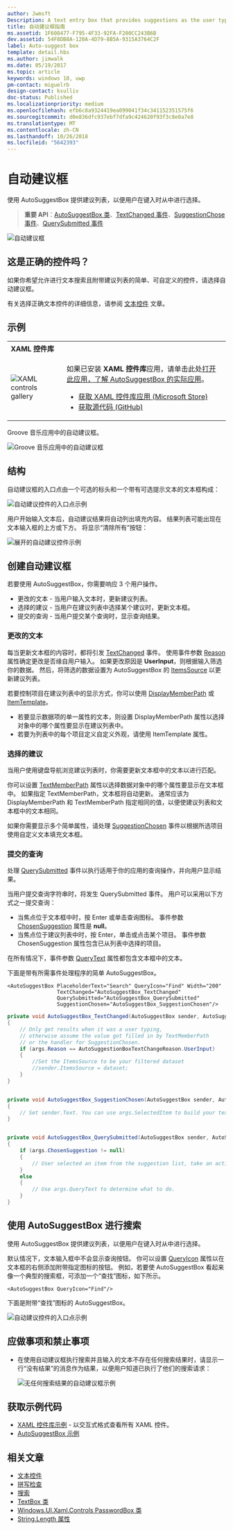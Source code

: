 ```yaml
---
author: Jwmsft
Description: A text entry box that provides suggestions as the user types.
title: 自动建议框指南
ms.assetid: 1F608477-F795-4F33-92FA-F200CC243B6B
dev.assetid: 54F8DB8A-120A-4D79-8B5A-9315A3764C2F
label: Auto-suggest box
template: detail.hbs
ms.author: jimwalk
ms.date: 05/19/2017
ms.topic: article
keywords: windows 10, uwp
pm-contact: miguelrb
design-contact: ksulliv
doc-status: Published
ms.localizationpriority: medium
ms.openlocfilehash: efb6c8a9324419ea099041f34c341152351575f6
ms.sourcegitcommit: d0e836dfc937ebf7dfa9c424620f93f3c8e0a7e8
ms.translationtype: MT
ms.contentlocale: zh-CN
ms.lasthandoff: 10/26/2018
ms.locfileid: "5642393"
---
```

# <a name="auto-suggest-box"></a>自动建议框

使用 AutoSuggestBox 提供建议列表，以便用户在键入时从中进行选择。

> **重要 API**：[AutoSuggestBox 类](https://msdn.microsoft.com/library/windows/apps/xaml/windows.ui.xaml.controls.autosuggestbox.aspx)、[TextChanged 事件](https://msdn.microsoft.com/library/windows/apps/xaml/windows.ui.xaml.controls.autosuggestbox.textchanged.aspx)、[SuggestionChose 事件](https://msdn.microsoft.com/library/windows/apps/xaml/windows.ui.xaml.controls.autosuggestbox.suggestionchosen.aspx)、[QuerySubmitted 事件](https://msdn.microsoft.com/library/windows/apps/xaml/windows.ui.xaml.controls.autosuggestbox.querysubmitted.aspx)

![自动建议框](images/controls/auto-suggest-box-open.png)

## <a name="is-this-the-right-control"></a>这是正确的控件吗？

如果你希望允许进行文本搜索且附带建议列表的简单、可自定义的控件，请选择自动建议框。

有关选择正确文本控件的详细信息，请参阅 [文本控件](text-controls.md) 文章。

## <a name="examples"></a>示例

<table>
<th align="left">XAML 控件库<th>
<tr>
<td><img src="images/xaml-controls-gallery-sm.png" alt="XAML controls gallery"></img></td>
<td>
    <p>如果已安装 <strong style="font-weight: semi-bold">XAML 控件库</strong>应用，请单击此处<a href="xamlcontrolsgallery:/item/AutoSuggestBox">打开此应用，了解 AutoSuggestBox 的实际应用</a>。</p>
    <ul>
    <li><a href="https://www.microsoft.com/store/productId/9MSVH128X2ZT">获取 XAML 控件库应用 (Microsoft Store)</a></li>
    <li><a href="https://github.com/Microsoft/Windows-universal-samples/tree/master/Samples/XamlUIBasics">获取源代码 (GitHub)</a></li>
    </ul>
</td>
</tr>
</table>

Groove 音乐应用中的自动建议框。

![Groove 音乐应用中的自动建议框](images/control-examples/auto-suggest-box-groove.png)

## <a name="anatomy"></a>结构
自动建议框的入口点由一个可选的标头和一个带有可选提示文本的文本框构成：

![自动建议控件的入口点示例](images/controls_autosuggest_entrypoint.png)

用户开始输入文本后，自动建议结果将自动列出填充内容。 结果列表可能出现在文本输入框的上方或下方。 将显示“清除所有”按钮：

![展开的自动建议控件示例](images/controls_autosuggest_expanded01.png)

## <a name="create-an-auto-suggest-box"></a>创建自动建议框

若要使用 AutoSuggestBox，你需要响应 3 个用户操作。

- 更改的文本 - 当用户输入文本时，更新建议列表。
- 选择的建议 - 当用户在建议列表中选择某个建议时，更新文本框。
- 提交的查询 - 当用户提交某个查询时，显示查询结果。

### <a name="text-changed"></a>更改的文本

每当更新文本框的内容时，都将引发 [TextChanged](https://msdn.microsoft.com/library/windows/apps/xaml/windows.ui.xaml.controls.autosuggestbox.textchanged.aspx) 事件。 使用事件参数 [Reason](https://msdn.microsoft.com/library/windows/apps/xaml/windows.ui.xaml.controls.autosuggestboxtextchangedeventargs.reason.aspx) 属性确定更改是否缘自用户输入。 如果更改原因是 **UserInput**，则根据输入筛选你的数据。 然后，将筛选的数据设置为 AutoSuggestBox 的 [ItemsSource](https://msdn.microsoft.com/library/windows/apps/xaml/windows.ui.xaml.controls.itemscontrol.itemssource.aspx) 以更新建议列表。

若要控制项目在建议列表中的显示方式，你可以使用 [DisplayMemberPath](https://msdn.microsoft.com/library/windows/apps/xaml/windows.ui.xaml.controls.itemscontrol.displaymemberpath.aspx) 或 [ItemTemplate](https://msdn.microsoft.com/library/windows/apps/xaml/windows.ui.xaml.controls.itemscontrol.itemtemplate.aspx)。

- 若要显示数据项的单一属性的文本，则设置 DisplayMemberPath 属性以选择对象中的哪个属性要显示在建议列表中。
- 若要为列表中的每个项目定义自定义外观，请使用 ItemTemplate 属性。

### <a name="suggestion-chosen"></a>选择的建议

当用户使用键盘导航浏览建议列表时，你需要更新文本框中的文本以进行匹配。

你可以设置 [TextMemberPath](https://msdn.microsoft.com/library/windows/apps/xaml/windows.ui.xaml.controls.autosuggestbox.textmemberpath.aspx) 属性以选择数据对象中的哪个属性要显示在文本框中。 如果指定 TextMemberPath，文本框将自动更新。 通常应该为 DisplayMemberPath 和 TextMemberPath 指定相同的值，以便使建议列表和文本框中的文本相同。

如果你需要显示多个简单属性，请处理 [SuggestionChosen](https://msdn.microsoft.com/library/windows/apps/xaml/windows.ui.xaml.controls.autosuggestbox.suggestionchosen.aspx) 事件以根据所选项目使用自定义文本填充文本框。

### <a name="query-submitted"></a>提交的查询

处理 [QuerySubmitted](https://msdn.microsoft.com/library/windows/apps/xaml/windows.ui.xaml.controls.autosuggestbox.querysubmitted.aspx) 事件以执行适用于你的应用的查询操作，并向用户显示结果。

当用户提交查询字符串时，将发生 QuerySubmitted 事件。 用户可以采用以下方式之一提交查询：
- 当焦点位于文本框中时，按 Enter 或单击查询图标。 事件参数 [ChosenSuggestion](https://msdn.microsoft.com/library/windows/apps/xaml/windows.ui.xaml.controls.autosuggestboxquerysubmittedeventargs.chosensuggestion.aspx) 属性是 **null**。
- 当焦点位于建议列表中时，按 Enter，单击或点击某个项目。 事件参数 ChosenSuggestion 属性包含已从列表中选择的项目。

在所有情况下，事件参数 [QueryText](https://msdn.microsoft.com/library/windows/apps/xaml/windows.ui.xaml.controls.autosuggestboxquerysubmittedeventargs.querytext.aspx) 属性都包含文本框中的文本。

下面是带有所需事件处理程序的简单 AutoSuggestBox。

```xaml
<AutoSuggestBox PlaceholderText="Search" QueryIcon="Find" Width="200"
                TextChanged="AutoSuggestBox_TextChanged"
                QuerySubmitted="AutoSuggestBox_QuerySubmitted"
                SuggestionChosen="AutoSuggestBox_SuggestionChosen"/>
```

```csharp
private void AutoSuggestBox_TextChanged(AutoSuggestBox sender, AutoSuggestBoxTextChangedEventArgs args)
{
    // Only get results when it was a user typing,
    // otherwise assume the value got filled in by TextMemberPath
    // or the handler for SuggestionChosen.
    if (args.Reason == AutoSuggestionBoxTextChangeReason.UserInput)
    {
        //Set the ItemsSource to be your filtered dataset
        //sender.ItemsSource = dataset;
    }
}


private void AutoSuggestBox_SuggestionChosen(AutoSuggestBox sender, AutoSuggestBoxSuggestionChosenEventArgs args)
{
    // Set sender.Text. You can use args.SelectedItem to build your text string.
}


private void AutoSuggestBox_QuerySubmitted(AutoSuggestBox sender, AutoSuggestBoxQuerySubmittedEventArgs args)
{
    if (args.ChosenSuggestion != null)
    {
        // User selected an item from the suggestion list, take an action on it here.
    }
    else
    {
        // Use args.QueryText to determine what to do.
    }
}
```

## <a name="use-autosuggestbox-for-search"></a>使用 AutoSuggestBox 进行搜索

使用 AutoSuggestBox 提供建议列表，以便用户在键入时从中进行选择。

默认情况下，文本输入框中不会显示查询按钮。 你可以设置 [QueryIcon](https://msdn.microsoft.com/library/windows/apps/xaml/windows.ui.xaml.controls.autosuggestbox.queryicon.aspx) 属性以在文本框的右侧添加附带指定图标的按钮。 例如，若要使 AutoSuggestBox 看起来像一个典型的搜索框，可添加一个“查找”图标，如下所示。

```xaml
<AutoSuggestBox QueryIcon="Find"/>
```

下面是附带“查找”图标的 AutoSuggestBox。

![自动建议控件的入口点示例](images/controls_autosuggest_entrypoint.png)

## <a name="dos-and-donts"></a>应做事项和禁止事项

-   在使用自动建议框执行搜索并且输入的文本不存在任何搜索结果时，请显示一行“没有结果”的消息作为结果，以便用户知道已执行了他们的搜索请求：

    ![无任何搜索结果的自动建议框示例](images/controls_autosuggest_noresults.png)

<!--
<div class="microsoft-internal-note">
**Globalization and localization checklist**

<table>
<tr>
<th>Vertical spacing</th><td>Use non-Latin characters for vertical spacing to ensure non-Latin scripts will display properly, including numbers.</td>
</tr>
<tr>
<th>Scrolling</th><td>When auto suggest text is selected, user should be able to scroll to end of string.</td>
</tr>
</table>
</div>
-->

## <a name="get-the-sample-code"></a>获取示例代码

- [XAML 控件库示例](https://github.com/Microsoft/Windows-universal-samples/tree/master/Samples/XamlUIBasics) - 以交互式格式查看所有 XAML 控件。
- [AutoSuggestBox 示例](https://github.com/Microsoft/Windows-universal-samples/tree/master/Samples/XamlAutoSuggestBox)

## <a name="related-articles"></a>相关文章

- [文本控件](text-controls.md)
- [拼写检查](text-controls.md)
- [搜索](search.md)
- [TextBox 类](https://msdn.microsoft.com/library/windows/apps/br209683)
- [Windows.UI.Xaml.Controls PasswordBox 类](https://msdn.microsoft.com/library/windows/apps/br227519)
- [String.Length 属性](https://msdn.microsoft.com/library/system.string.length.aspx)
